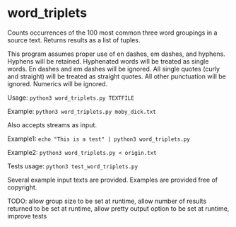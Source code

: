 # word_triplets
Counts occurrences of the 100 most common three word groupings in a source text. Returns results as a list of tuples.

This program assumes proper use of en dashes, em dashes, and hyphens. Hyphens will be retained. Hyphenated words will be treated as single words. En dashes and em dashes will be ignored. 
All single quotes (curly and straight) will be treated as straight quotes. 
All other punctuation will be ignored. Numerics will be ignored.

Usage:
`python3 word_triplets.py TEXTFILE`

Example:
`python3 word_triplets.py moby_dick.txt`

Also accepts streams as input.

Example1:
`echo "This is a test" | python3 word_triplets.py`

Example2:
`python3 word_triplets.py < origin.txt`

Tests usage: `python3 test_word_triplets.py`

Several example input texts are provided. Examples are provided free of copyright.

TODO: allow group size to be set at runtime, allow number of results returned to be set at runtime, allow pretty output option to be set at runtime, improve tests
